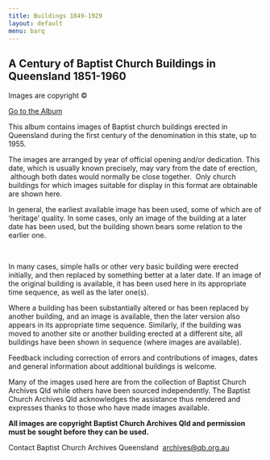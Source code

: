```yaml
---
title: Buildings 1849-1929
layout: default
menu: barq
---
```


## A Century of Baptist Church Buildings in Queensland 1851-1960

Images are copyright ©

  

[Go to the Album](/barq/churches100years/index.html)

  

This album contains images of Baptist church buildings erected in Queensland during the first century of the denomination in this state, up to 1955.

  

The images are arranged by year of official opening and/or dedication. This date, which is usually known precisely, may vary from the date of erection,  although both dates would normally be close together.  Only church buildings for which images suitable for display in this format are obtainable are shown here.

  

In general, the earliest available image has been used, some of which are of ‘heritage’ quality. In some cases, only an image of the building at a later date has been used, but the building shown bears some relation to the earlier one.

 

In many cases, simple halls or other very basic building were erected initially, and then replaced by something better at a later date. If an image of the original building is available, it has been used here in its appropriate time sequence, as well as the later one(s).

  

Where a building has been substantially altered or has been replaced by another building, and an image is available, then the later version also appears in its appropriate time sequence. Similarly, if the building was moved to another site or another building erected at a different site, all buildings have been shown in sequence (where images are available).

  

Feedback including correction of errors and contributions of images, dates and general information about additional buildings is welcome.

  

Many of the images used here are from the collection of Baptist Church Archives Qld while others have been sourced independently. The Baptist Church Archives Qld acknowledges the assistance thus rendered and expresses thanks to those who have made images available.

**All images are copyright Baptist Church Archives Qld and permission must be sought before they can be used.**

  

Contact Baptist Church Archives Queensland  [archives@qb.org.au](mailto:archives@qb.org.au?subject=Feedback%20from%20Website%20-%20church%20buildings)